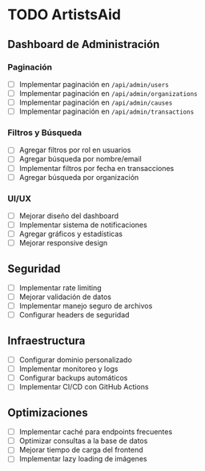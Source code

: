 # TODO ArtistsAid

## Dashboard de Administración

### Paginación
- [ ] Implementar paginación en `/api/admin/users`
- [ ] Implementar paginación en `/api/admin/organizations`
- [ ] Implementar paginación en `/api/admin/causes`
- [ ] Implementar paginación en `/api/admin/transactions`

### Filtros y Búsqueda
- [ ] Agregar filtros por rol en usuarios
- [ ] Agregar búsqueda por nombre/email
- [ ] Implementar filtros por fecha en transacciones
- [ ] Agregar búsqueda por organización

### UI/UX
- [ ] Mejorar diseño del dashboard
- [ ] Implementar sistema de notificaciones
- [ ] Agregar gráficos y estadísticas
- [ ] Mejorar responsive design

## Seguridad

- [ ] Implementar rate limiting
- [ ] Mejorar validación de datos
- [ ] Implementar manejo seguro de archivos
- [ ] Configurar headers de seguridad

## Infraestructura

- [ ] Configurar dominio personalizado
- [ ] Implementar monitoreo y logs
- [ ] Configurar backups automáticos
- [ ] Implementar CI/CD con GitHub Actions

## Optimizaciones

- [ ] Implementar caché para endpoints frecuentes
- [ ] Optimizar consultas a la base de datos
- [ ] Mejorar tiempo de carga del frontend
- [ ] Implementar lazy loading de imágenes

